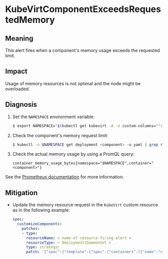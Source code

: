 # KubeVirtComponentExceedsRequestedMemory
<!-- Edited by apinnick, Nov 2022-->

## Meaning

This alert fires when a component's memory usage exceeds the requested limit.

## Impact

Usage of memory resources is not optimal and the node might be overloaded.

## Diagnosis

1. Set the `NAMESPACE` environment variable:

   ```bash
   $ export NAMESPACE="$(kubectl get kubevirt -A -o custom-columns="":.metadata.namespace)"
   ```

2. Check the component's memory request limit:

   ```bash
   $ kubectl -n $NAMESPACE get deployment <component> -o yaml | grep requests: -A 2
   ```

3. Check the actual memory usage by using a PromQL query:

   ```  
   container_memory_usage_bytes{namespace="$NAMESPACE",container="<component>"}
   ```

See the [Prometheus documentation](https://prometheus.io/docs/prometheus/latest/querying/basics/) for more information.

## Mitigation

<!--DS: Update the memory request limit in the `HCO` custom resource.-->
<!--USstart-->
- Update the memory resource request in the `KubeVirt` custom resource as in the following example:

  ```yaml
  spec:
    customizeComponents:
      patches:
      - type:
        resourceName: < name-of-resource-firing-alert >
        resourceType: < Deployment|DaemonSet >
        type: strategic
        patch: '{"spec":{"template":{"spec":{"containers":[{"name":"<component>","resources":{"requests":{"memory":" <memory_request> "}}}]}}}}'
  ```
<!--USend-->